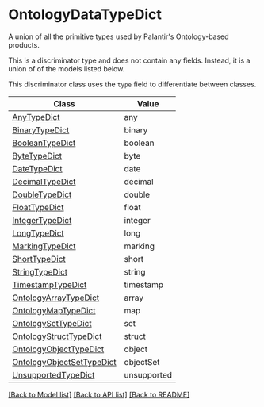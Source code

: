 # OntologyDataTypeDict

A union of all the primitive types used by Palantir's Ontology-based products.


This is a discriminator type and does not contain any fields. Instead, it is a union
of of the models listed below.

This discriminator class uses the `type` field to differentiate between classes.

| Class | Value
| ------------ | -------------
[AnyTypeDict](AnyTypeDict.md) | any
[BinaryTypeDict](BinaryTypeDict.md) | binary
[BooleanTypeDict](BooleanTypeDict.md) | boolean
[ByteTypeDict](ByteTypeDict.md) | byte
[DateTypeDict](DateTypeDict.md) | date
[DecimalTypeDict](DecimalTypeDict.md) | decimal
[DoubleTypeDict](DoubleTypeDict.md) | double
[FloatTypeDict](FloatTypeDict.md) | float
[IntegerTypeDict](IntegerTypeDict.md) | integer
[LongTypeDict](LongTypeDict.md) | long
[MarkingTypeDict](MarkingTypeDict.md) | marking
[ShortTypeDict](ShortTypeDict.md) | short
[StringTypeDict](StringTypeDict.md) | string
[TimestampTypeDict](TimestampTypeDict.md) | timestamp
[OntologyArrayTypeDict](OntologyArrayTypeDict.md) | array
[OntologyMapTypeDict](OntologyMapTypeDict.md) | map
[OntologySetTypeDict](OntologySetTypeDict.md) | set
[OntologyStructTypeDict](OntologyStructTypeDict.md) | struct
[OntologyObjectTypeDict](OntologyObjectTypeDict.md) | object
[OntologyObjectSetTypeDict](OntologyObjectSetTypeDict.md) | objectSet
[UnsupportedTypeDict](UnsupportedTypeDict.md) | unsupported


[[Back to Model list]](../../../README.md#models-v2-link) [[Back to API list]](../../../README.md#documentation-for-api-endpoints) [[Back to README]](../../../README.md)
